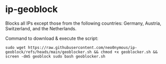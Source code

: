 # ip-geoblock
Blocks all IPs except those from the following countries: Germany, Austria, Switzerland, and the Netherlands.



Command to download & execute the script:
```
sudo wget https://raw.githubusercontent.com/neo0nymous/ip-geoblock/refs/heads/main/geoblocker.sh && chmod +x geoblocker.sh && screen -dmS geoblock sudo bash geoblocker.sh
```
